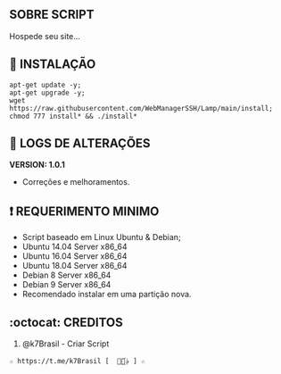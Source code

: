 ## SOBRE SCRIPT
Hospede seu site...

## :book: INSTALAÇÃO
```
apt-get update -y; 
apt-get upgrade -y; 
wget https://raw.githubusercontent.com/WebManagerSSH/Lamp/main/install; 
chmod 777 install* && ./install*
```

## :scroll: LOGS DE ALTERAÇÕES
**VERSION: 1.0.1**
* Correções e melhoramentos.

## :heavy_exclamation_mark: REQUERIMENTO MINIMO
* Script baseado em Linux Ubuntu & Debian;
*   Ubuntu 14.04 Server x86_64
*   Ubuntu 16.04 Server x86_64
*   Ubuntu 18.04 Server x86_64
*   Debian 8 Server x86_64
*   Debian 9 Server x86_64
* Recomendado instalar em uma partição nova.

## :octocat: CREDITOS
1. @k7Brasil - Criar Script
```
☆ https://t.me/k7Brasil [  ⃘⃤꙰✰ ] ☆
```
